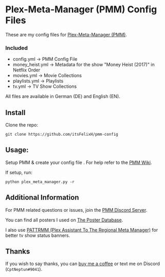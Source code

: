 # Plex-Meta-Manager (PMM) Config Files

These are my config files for [Plex-Meta-Manager (PMM)](https://github.com/meisnate12/Plex-Meta-Manager).

### Included

* config.yml -> PMM Config File
* money_heist.yml -> Metadata for the show "Money Heist (2017)" in Netflix Order
* movies.yml -> Movie Collections
* playlists.yml -> Playlists
* tv.yml -> TV Show Collections

All files are available in German (DE) and English (EN).

## Install

Clone the repo:
```
git clone https://github.com/itsFelixH/pmm-config
```

## Usage:

Setup PMM & create your config file . For help refer to the [PMM Wiki](https://metamanager.wiki/en/latest/index.html).

If setup, run:
```
python plex_meta_manager.py -r
```

## Additional Information

For PMM related questions or issues, join the [PMM Discord Server](https://discord.gg/uvXgYS73Qf).

You can find all posters I used on [The Poster Database](https://theposterdb.com/).

I also use [PATTRMM (Plex Assistant To The Regional Meta Manager)](https://github.com/InsertDisc/pattrmm) for better tv show status banners. 

## Thanks

If you wish to say thanks, you can [buy me a coffee](https://ko-fi.com/cptneptun) or text me on Discord (`CptNeptun#9041`).